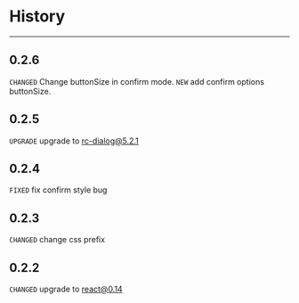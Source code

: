 # History

---

## 0.2.6
`CHANGED` Change buttonSize in confirm mode.
`NEW` add confirm options buttonSize.

## 0.2.5
`UPGRADE` upgrade to rc-dialog@5.2.1

## 0.2.4
`FIXED` fix confirm style bug

## 0.2.3

`CHANGED` change css prefix

## 0.2.2

`CHANGED` upgrade to react@0.14
